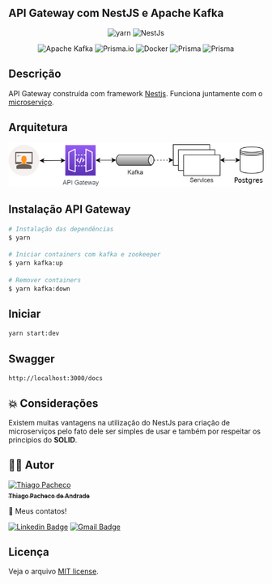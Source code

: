 ## API Gateway com NestJS e Apache Kafka

<p align="center">
<img src="https://img.shields.io/badge/yarn-%232C8EBB.svg?style=for-the-badge&logo=yarn&logoColor=white" alt="yarn" />

<img src="https://img.shields.io/badge/nestjs-%23E0234E.svg?style=for-the-badge&logo=nestjs&logoColor=white" alt="NestJs" />

<p align="center">
<img src="https://img.shields.io/badge/Apache%20Kafka-000?style=for-the-badge&logo=apachekafka" alt="Apache Kafka" />

<img src="https://img.shields.io/badge/Prisma-3982CE?style=for-the-badge&logo=Prisma&logoColor=white" alt="Prisma.io" />

<img src="https://img.shields.io/badge/docker-%230db7ed.svg?style=for-the-badge&logo=docker&logoColor=white" alt="Docker" />

<img src="https://img.shields.io/badge/postgres-%23316192.svg?style=for-the-badge&logo=postgresql&logoColor=white" alt="Prisma" />

<img src="https://img.shields.io/badge/-Swagger-%23Clojure?style=for-the-badge&logo=swagger&logoColor=white" alt="Prisma" />
  
##  Descrição
API Gateway construída com framework [Nestjs](https://nestjs.com). Funciona juntamente com o [microserviço](https://github.com/tpaphysics/users-microservice).

## Arquitetura

  <img src="./.assets/diagram.png" alt="Prisma" />

## Instalação API Gateway

```bash
# Instalação das dependências
$ yarn

# Iniciar containers com kafka e zookeeper
$ yarn kafka:up

# Remover containers
$ yarn kafka:down

```

## Iniciar

```bash
yarn start:dev
```

## Swagger

```url
http://localhost:3000/docs
```

## **💥 Considerações**

Existem muitas vantagens na utilização do NestJs para criação de microserviços pelo fato dele ser simples de usar e também por respeitar os principios do <strong>SOLID</strong>. 

## **👨‍🚀 Autor**

<a href="https://github.com/tpaphysics">
<img alt="Thiago Pacheco" src="https://images.weserv.nl/?url=avatars.githubusercontent.com/u/46402647?v=4?v=4&h=300&w=300&fit=cover&mask=circle&maxage=7d" width="100px"/>
  <br />
  <sub>
    <b>Thiago Pacheco de Andrade</b>
  </sub>
</a>
<br />
  
👋 Meus contatos!
  
[![Linkedin Badge](https://img.shields.io/badge/-LinkedIn-blue?style=for-the-badge&logo=Linkedin&logoColor=white&link=https://www.linkedin.com/in/thiago-pacheco-200a1a86/ )](https://www.linkedin.com/in/thiago-pacheco-200a1a86/)
[![Gmail Badge](https://img.shields.io/badge/-Gmail-c14438?style=for-the-badge&logo=Gmail&logoColor=white&link=mailto:physics.posgrad.@gmail.com )](mailto:physics.posgrad.@gmail.com)
  
##  Licença
  
  
Veja o arquivo [MIT license](LICENSE ).
